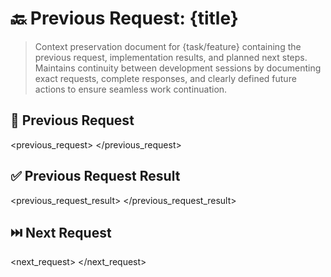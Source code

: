 # 🔙 Previous Request: {title}

> Context preservation document for {task/feature} containing the previous request, implementation results, and planned next steps. Maintains continuity between development sessions by documenting exact requests, complete responses, and clearly defined future actions to ensure seamless work continuation.

## 📝 Previous Request
<previous_request>
</previous_request>

## ✅ Previous Request Result
<previous_request_result>
</previous_request_result>

## ⏭️ Next Request
<next_request>
</next_request>